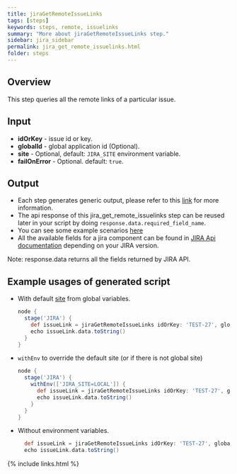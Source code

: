 ```yaml
---
title: jiraGetRemoteIssueLinks
tags: [steps]
keywords: steps, remote, issuelinks
summary: "More about jiraGetRemoteIssueLinks step."
sidebar: jira_sidebar
permalink: jira_get_remote_issuelinks.html
folder: steps
---
```


## Overview

This step queries all the remote links of a particular issue.

## Input

* **idOrKey** - issue id or key.
* **globalId** - global application id (Optional).
* **site** - Optional, default: `JIRA_SITE` environment variable.
* **failOnError** - Optional. default: `true`.

## Output

* Each step generates generic output, please refer to this [link](config.html#common-response--error-handling) for more information.
* The api response of this jira_get_remote_issuelinks step can be reused later in your script by doing `response.data.required_field_name`.
* You can see some example scenarios [here](https://jenkinsci.github.io/jira-steps-plugin/common_usages.html)
* All the available fields for a jira component can be found in [JIRA Api documentation](https://docs.atlassian.com/jira/REST/) depending on your JIRA version.

Note: response.data returns all the fields returned by JIRA API.

## Example usages of generated script

* With default [site](config#environment-variables) from global variables.

  ```groovy
  node {
    stage('JIRA') {
      def issueLink = jiraGetRemoteIssueLinks idOrKey: 'TEST-27', globalId: '10000'
      echo issueLink.data.toString()
    }
  }
  ```
* `withEnv` to override the default site (or if there is not global site)

  ```groovy
  node {
    stage('JIRA') {
      withEnv(['JIRA_SITE=LOCAL']) {
        def issueLink = jiraGetRemoteIssueLinks idOrKey: 'TEST-27', globalId: '10000'
        echo issueLink.data.toString()
      }
    }
  }
  ```
* Without environment variables.

  ```groovy
    def issueLink = jiraGetRemoteIssueLinks idOrKey: 'TEST-27', globalId: '10000', site: 'LOCAL', failOnError: false
    echo issueLink.data.toString()
  ```

{% include links.html %}
